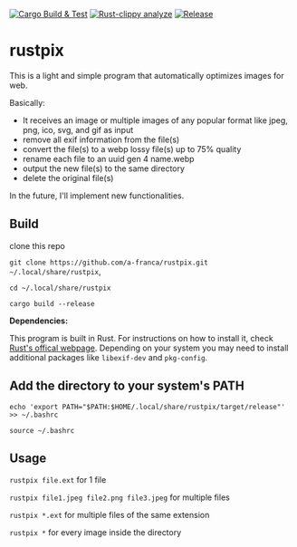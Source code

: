 [![Cargo Build & Test](https://github.com/a-franca/rustpix/actions/workflows/ci.yml/badge.svg)](https://github.com/a-franca/rustpix/actions/workflows/ci.yml) [![Rust-clippy analyze](https://github.com/a-franca/rustpix/actions/workflows/rust-clippy.yml/badge.svg)](https://github.com/a-franca/rustpix/actions/workflows/rust-clippy.yml) [![Release](https://github.com/a-franca/rustpix/actions/workflows/release.yml/badge.svg)](https://github.com/a-franca/rustpix/actions/workflows/release.yml)

# rustpix

This is a light and simple program that automatically optimizes images for web.

Basically:

- It receives an image or multiple images of any popular format like jpeg, png, ico, svg, and gif as input
- remove all exif information from the file(s)
- convert the file(s) to a webp lossy file(s) up to 75% quality
- rename each file to an uuid gen 4 name.webp
- output the new file(s) to the same directory
- delete the original file(s)

In the future, I'll implement new functionalities.


## Build

clone this repo

`git clone https://github.com/a-franca/rustpix.git ~/.local/share/rustpix`,

`cd ~/.local/share/rustpix`

`cargo build --release`

**Dependencies:**

This program is built in Rust. For instructions on how to install it, check [Rust's offical webpage](https://www.rust-lang.org/tools/install).
Depending on your system you may need to install additional packages like `libexif-dev` and `pkg-config`.

## Add the directory to your system's PATH

`echo 'export PATH="$PATH:$HOME/.local/share/rustpix/target/release"' >> ~/.bashrc`

`source ~/.bashrc`

## Usage

`rustpix file.ext` for 1 file

`rustpix file1.jpeg file2.png file3.jpeg` for multiple files

`rustpix *.ext` for multiple files of the same extension

`rustpix *` for every image inside the directory
